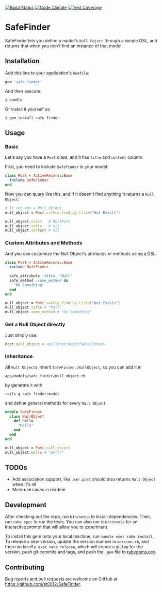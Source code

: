 [![Build Status](https://travis-ci.org/st0012/SafeFinder.svg)](https://travis-ci.org/st0012/SafeFinder)
[![Code Climate](https://codeclimate.com/github/st0012/SafeFinder/badges/gpa.svg)](https://codeclimate.com/github/st0012/SafeFinder)
[![Test Coverage](https://codeclimate.com/github/st0012/SafeFinder/badges/coverage.svg)](https://codeclimate.com/github/st0012/SafeFinder/coverage)
# SafeFinder

SafeFinder lets you define a model's `Null Object` through a simple DSL, and returns that when you don't find an instance of that model.

## Installation

Add this line to your application's `Gemfile`:

```ruby
gem 'safe_finder'
```

And then execute:

    $ bundle

Or install it yourself as:

    $ gem install safe_finder

## Usage

### Basic
Let's say you have a `Post` class, and it has `title` and `content` column.

First, you need to include `SafeFinder` in your model:

```ruby
class Post < ActiveRecord::Base
  include SafeFinder
end
```

Now you can query like this, and if it doesn't find anything it returns a `Null Object`:

```ruby
# It returns a Null Object
null_object = Post.safely.find_by_title("Not Exists")

null_object.class   # NullPost
null_object.title   # nil
null_object.content # nil
```

### Custom Attributes and Methods

And you can customize the Null Object's attributes or methods using a DSL:

```ruby
class Post < ActiveRecord::Base
  include SafeFinder
  
  safe_attribute :title, "Null"
  safe_method :some_method do
    "Do Something"
  end
end
```

```ruby
null_object = Post.safely.find_by_title("Not Exists")
null_object.title # "Null"
null_object.some_method # "Do Something"
```

### Get a Null Object directly

Just simply use:
```ruby
Post.null_object # <NullPost:0x007fa8a4713be0>
```

### Inheritance

All `Null Object`s inherit `SafeFinder::NullObject`, so you can add it in

```
app/models/safe_finder/null_object.rb
```

by generate it with

```
rails g safe_finder:model
```

and define general methods for every `Null Object`

```ruby
module SafeFinder
  class NullObject
    def hello
      "Hello"
    end
  end
end
```

```ruby
null_object = Post.null_object
null_object.hello # "Hello"
```


## TODOs

- Add association support, like `user.post` should also returns `Null Object` when it's nil
- More use cases in readme

## Development

After checking out the repo, run `bin/setup` to install dependencies. Then, run `rake spec` to run the tests. You can also run `bin/console` for an interactive prompt that will allow you to experiment.

To install this gem onto your local machine, run `bundle exec rake install`. To release a new version, update the version number in `version.rb`, and then run `bundle exec rake release`, which will create a git tag for the version, push git commits and tags, and push the `.gem` file to [rubygems.org](https://rubygems.org).

## Contributing

Bug reports and pull requests are welcome on GitHub at https://github.com/st0012/SafeFinder.

